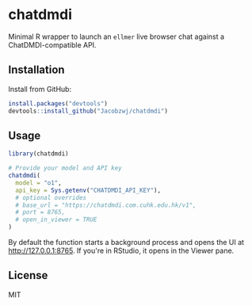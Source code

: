 # chatdmdi

Minimal R wrapper to launch an `ellmer` live browser chat against a ChatDMDI-compatible API.

## Installation

Install from GitHub:

```r
install.packages("devtools")
devtools::install_github("Jacobzwj/chatdmdi")
```

## Usage

```r
library(chatdmdi)

# Provide your model and API key
chatdmdi(
  model = "o1",
  api_key = Sys.getenv("CHATDMDI_API_KEY"),
  # optional overrides
  # base_url = "https://chatdmdi.com.cuhk.edu.hk/v1",
  # port = 8765,
  # open_in_viewer = TRUE
)
```

By default the function starts a background process and opens the UI at
http://127.0.0.1:8765. If you're in RStudio, it opens in the Viewer pane.

## License

MIT


